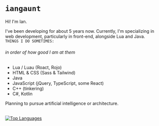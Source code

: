 # `iangaunt`

Hi! I'm Ian. 

I've been developing for about 5 years now. Currently, I'm specializing in web development, particularly in front-end, alongside Lua and Java. 
<br>`THINGS I DO SOMETIMES:` 
###### in order of how good I am at them
* Lua / Luau (Roact, Rojo)
* HTML & CSS (Sass & Tailwind)
* Java
* JavaScript (jQuery, TypeScript, some React)
* C++ (tinkering)
* C#, Kotlin

Planning to pursue artificial intelligence or architecture. 

<br>[![Top Languages](https://github-readme-stats.vercel.app/api/top-langs/?username=iangaunt&theme=github_dark&layout=default&hide=cmake,swift,objective-c,Vim+script,powershell&langs_count=8)](https://github.com/anuraghazra/github-readme-stats)
